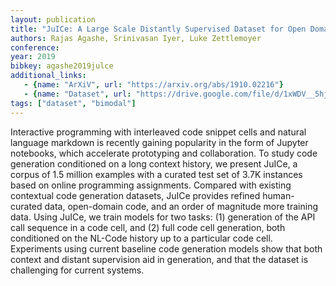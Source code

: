```yaml
---
layout: publication
title: "JuICe: A Large Scale Distantly Supervised Dataset for Open Domain Context-based Code Generation"
authors: Rajas Agashe, Srinivasan Iyer, Luke Zettlemoyer
conference:
year: 2019
bibkey: agashe2019julce
additional_links:
   - {name: "ArXiV", url: "https://arxiv.org/abs/1910.02216"}
   - {name: "Dataset", url: "https://drive.google.com/file/d/1xWDV__5hjTWVuJlXD42Ar7nkjU2hRTic/view?usp=sharing"}
tags: ["dataset", "bimodal"]
---
```

Interactive programming with interleaved code snippet cells and natural language markdown is recently gaining popularity in the form of Jupyter notebooks, which accelerate prototyping and collaboration. To study code generation conditioned on a long context history, we present JuICe, a corpus of 1.5 million examples with a curated test set of 3.7K instances based on online programming assignments. Compared with existing contextual code generation datasets, JuICe provides refined human-curated data, open-domain code, and an order of magnitude more training data. Using JuICe, we train models for two tasks: (1) generation of the API call sequence in a code cell, and (2) full code cell generation, both conditioned on the NL-Code history up to a particular code cell. Experiments using current baseline code generation models show that both context and distant supervision aid in generation, and that the dataset is challenging for current systems. 
